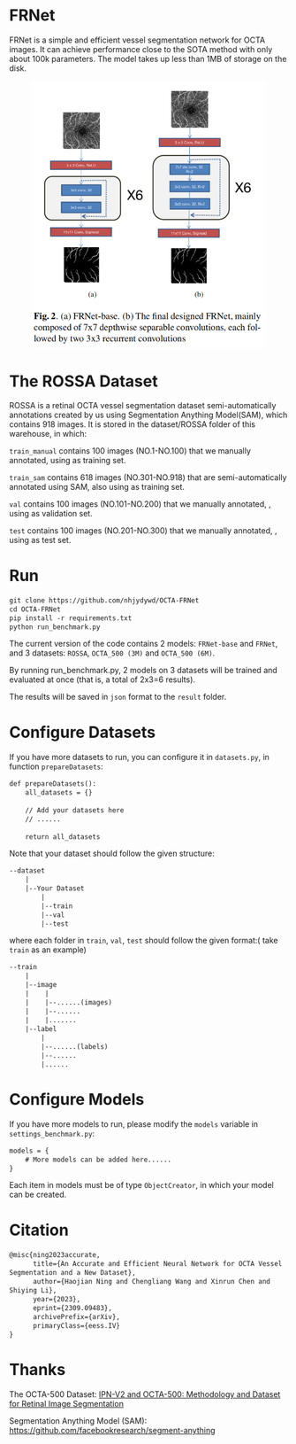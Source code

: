 # FRNet

FRNet is a simple and efficient vessel segmentation network for OCTA images. It can achieve performance close to the SOTA method with only about 100k parameters. The model takes up less than 1MB of storage on the disk.

<figure class="half">
    <img src="FRNet.png">
</figure>

# The ROSSA Dataset
ROSSA is a retinal OCTA vessel segmentation dataset semi-automatically annotations created by us using Segmentation Anything Model(SAM), which contains 918 images. It is stored in the dataset/ROSSA folder of this warehouse, in which:

`train_manual` contains 100 images (NO.1-NO.100) that we manually annotated, using as training set.

`train_sam` contains 618 images (NO.301-NO.918) that are semi-automatically annotated using SAM, also using as training set.

`val` contains 100 images (NO.101-NO.200) that we manually annotated, , using as validation set.

`test` contains 100 images (NO.201-NO.300) that we manually annotated, , using as test set.

# Run
```
git clone https://github.com/nhjydywd/OCTA-FRNet
cd OCTA-FRNet
pip install -r requirements.txt
python run_benchmark.py
```
The current version of the code contains 2 models: `FRNet-base` and `FRNet`, and 3 datasets: `ROSSA`, `OCTA_500 (3M)` and `OCTA_500 (6M)`.

By running run_benchmark.py, 2 models on 3 datasets will be trained and evaluated at once (that is, a total of 2x3=6 results).

The results will be saved in `json` format to the `result` folder.

# Configure Datasets
If you have more datasets to run, you can configure it in `datasets.py`, in function `prepareDatasets`:
```
def prepareDatasets():
    all_datasets = {}
    
    // Add your datasets here
    // ......

    return all_datasets
```
Note that your dataset should follow the given structure:
```
--dataset
    |
    |--Your Dataset
        |
        |--train
        |--val
        |--test
```
where each folder in `train`, `val`, `test` should follow the given format:( take `train` as an example)
```
--train
    |
    |--image
    |    |
    |    |--......(images)
    |    |--......
    |    |.......
    |--label
        |
        |--......(labels)
        |--......
        |......
```
# Configure Models
If you have more models to run, please modify the `models` variable in `settings_benchmark.py`:
```
models = {
    # More models can be added here......
}
```
Each item in models must be of type `ObjectCreator`, in which your model can be created.

# Citation
```
@misc{ning2023accurate,
      title={An Accurate and Efficient Neural Network for OCTA Vessel Segmentation and a New Dataset}, 
      author={Haojian Ning and Chengliang Wang and Xinrun Chen and Shiying Li},
      year={2023},
      eprint={2309.09483},
      archivePrefix={arXiv},
      primaryClass={eess.IV}
}
```

# Thanks
The OCTA-500 Dataset: [IPN-V2 and OCTA-500: Methodology and Dataset for Retinal Image Segmentation](https://www.semanticscholar.org/paper/IPN-V2-and-OCTA-500%3A-Methodology-and-Dataset-for-Li-Zhang/3dfd924ad26e737db805ed29af61cc827e876bd9)

Segmentation Anything Model (SAM): https://github.com/facebookresearch/segment-anything

